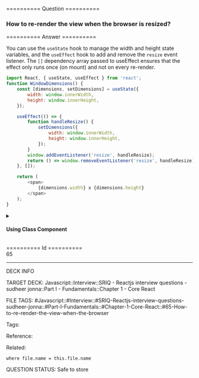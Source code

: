 ========== Question ==========  

### How to re-render the view when the browser is resized?  

========== Answer ==========  

You can use the `useState` hook to manage the width and height state variables, and the `useEffect` hook to add and remove the `resize` event listener. The `[]` dependency array passed to useEffect ensures that the effect only runs once (on mount) and not on every re-render.

```javascript
import React, { useState, useEffect } from 'react';
function WindowDimensions() {
    const [dimensions, setDimensions] = useState({
        width: window.innerWidth,
        height: window.innerHeight,
    });

    useEffect(() => {
        function handleResize() {
            setDimensions({
                width: window.innerWidth,
                height: window.innerHeight,
            });
        }
        window.addEventListener('resize', handleResize);
        return () => window.removeEventListener('resize', handleResize);
    }, []);

    return (
        <span>
            {dimensions.width} x {dimensions.height}
        </span>
    );
}
```

<details>

<summary><h4>Using Class Component</h4></summary>

You can listen to the `resize` event in `componentDidMount()` and then update the dimensions (`width` and `height`). You should remove the listener in `componentWillUnmount()` method.

```javascript
class WindowDimensions extends React.Component {
    constructor(props) {
        super(props);
        this.updateDimensions = this.updateDimensions.bind(this);
    }

    componentWillMount() {
        this.updateDimensions();
    }

    componentDidMount() {
        window.addEventListener('resize', this.updateDimensions);
    }

    componentWillUnmount() {
        window.removeEventListener('resize', this.updateDimensions);
    }

    updateDimensions() {
        this.setState({
            width: window.innerWidth,
            height: window.innerHeight,
        });
    }

    render() {
        return (
            <span>
                {this.state.width} x {this.state.height}
            </span>
        );
    }
}
```

</details>

========== Id ==========  
65

---

DECK INFO

TARGET DECK: Javascript::Interview::SRIQ - Reactjs interview questions - sudheer jonna::Part I - Fundamentals::Chapter 1 - Core React

FILE TAGS: #Javascript::#Interview::#SRIQ-Reactjs-interview-questions-sudheer-jonna::#Part-I-Fundamentals::#Chapter-1-Core-React::#65-How-to-re-render-the-view-when-the-browser

Tags:

Reference:

Related:

```dataview
where file.name = this.file.name
```

QUESTION STATUS: Safe to store
